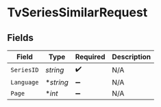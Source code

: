 # TvSeriesSimilarRequest


## Fields

| Field              | Type               | Required           | Description        |
| ------------------ | ------------------ | ------------------ | ------------------ |
| `SeriesID`         | *string*           | :heavy_check_mark: | N/A                |
| `Language`         | **string*          | :heavy_minus_sign: | N/A                |
| `Page`             | **int*             | :heavy_minus_sign: | N/A                |